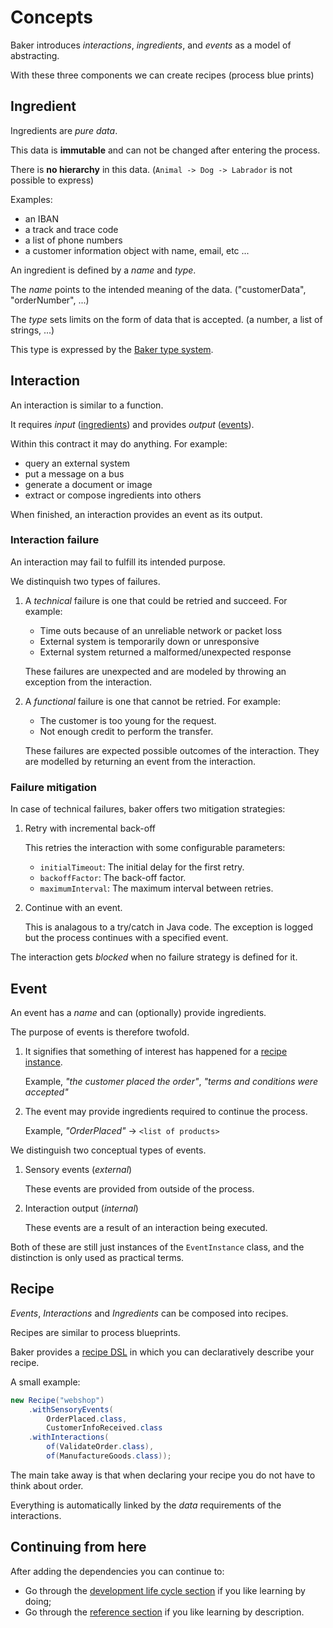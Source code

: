 # Concepts

Baker introduces *interactions*, *ingredients*, and *events* as a model of abstracting.

With these three components we can create recipes (process blue prints)

## Ingredient

Ingredients are *pure data*.

This data is **immutable** and can not be changed after entering the process.

There is **no hierarchy** in this data. (`Animal -> Dog -> Labrador` is not possible to express)

Examples:

- an IBAN
- a track and trace code
- a list of phone numbers
- a customer information object with name, email, etc ...

An ingredient is defined by a *name* and *type*.

The *name* points to the intended meaning of the data. ("customerData", "orderNumber", ...)

The *type* sets limits on the form of data that is accepted. (a number, a list of strings, ...)

This type is expressed by the [Baker type system](../reference/baker-types-and-values/).

## Interaction

An interaction is similar to a function.

It requires *input* ([ingredients](../reference/main-abstractions/#ingredient-and-ingredientinstance)) and
provides *output* ([events](../reference/main-abstractions/#event-and-eventinstance)).

Within this contract it may do anything. For example:

- query an external system
- put a message on a bus
- generate a document or image
- extract or compose ingredients into others

When finished, an interaction provides an event as its output.

### Interaction failure

An interaction may fail to fulfill its intended purpose.

We distinquish two types of failures.

1. A *technical* failure is one that could be retried and succeed. For example:
    * Time outs because of an unreliable network or packet loss
    * External system is temporarily down or unresponsive
    * External system returned a malformed/unexpected response

    These failures are unexpected and are modeled by throwing an exception from the interaction.

2. A *functional* failure is one that cannot be retried. For example:
    * The customer is too young for the request.
    * Not enough credit to perform the transfer.

    These failures are expected possible outcomes of the interaction. They are modelled by returning an event from the interaction.

### Failure mitigation

In case of technical failures, baker offers two mitigation strategies:

1. Retry with incremental back-off

    This retries the interaction with some configurable parameters:

    - `initialTimeout`: The initial delay for the first retry.
    - `backoffFactor`: The back-off factor.
    - `maximumInterval`: The maximum interval between retries.

2. Continue with an event.

    This is analagous to a try/catch in Java code. The exception is logged but the process continues with a specified event.

The interaction gets *blocked* when no failure strategy is defined for it.

## Event

An event has a *name* and can (optionally) provide ingredients.

The purpose of events is therefore twofold.

1. It signifies that something of interest has happened for a [recipe instance](../reference/main-abstractions/#recipe-and-recipeinstance).

    Example, *"the customer placed the order"*, *"terms and conditions were accepted"*

2. The event may provide ingredients required to continue the process.

    Example, *"OrderPlaced"* -> `<list of products>`

We distinguish two conceptual types of events.

1. Sensory events (*external*)

    These events are provided from outside of the process.

2. Interaction output (*internal*)

    These events are a result of an interaction being executed.
    
Both of these are still just instances of the `EventInstance` class, and the distinction is only used as practical terms.

## **Recipe**

*Events*, *Interactions* and *Ingredients* can be composed into recipes.

Recipes are similar to process blueprints.

Baker provides a [recipe DSL](../reference/dsls/) in which you can declaratively describe your recipe.

A small example:
``` java
new Recipe("webshop")
    .withSensoryEvents(
        OrderPlaced.class,
        CustomerInfoReceived.class
    .withInteractions(
        of(ValidateOrder.class),
        of(ManufactureGoods.class));
```

The main take away is that when declaring your recipe you do not have to think about order.

Everything is automatically linked by the *data* requirements of the interactions.

## Continuing from here

After adding the dependencies you can continue to:

* Go through the [development life cycle section](../development-life-cycle/design-a-recipe) if you like learning by doing;
* Go through the [reference section](../reference/main-abstractions) if you like learning by description.
